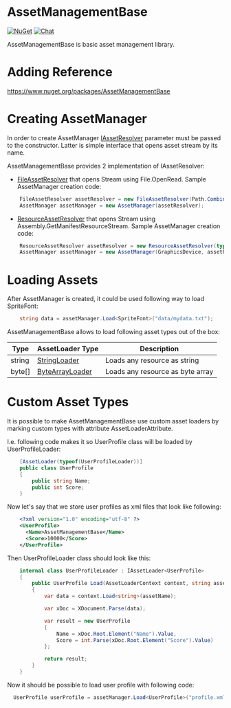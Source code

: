 # AssetManagementBase
[![NuGet](https://img.shields.io/nuget/v/AssetManagementBase.svg)](https://www.nuget.org/packages/AssetManagementBase/) [![Chat](https://img.shields.io/discord/628186029488340992.svg)](https://discord.gg/ZeHxhCY)

AssetManagementBase is basic asset management library.

# Adding Reference
https://www.nuget.org/packages/AssetManagementBase
    
# Creating AssetManager
In order to create AssetManager [IAssetResolver](https://github.com/rds1983/AssetManagementBase/blob/master/src/Assets/IAssetResolver.cs) parameter must be passed to the constructor. Latter is simple interface that opens asset stream by its name.

AssetManagementBase provides 2 implementation of IAssetResolver:
  * [FileAssetResolver](https://github.com/rds1983/AssetManagementBase/blob/master/src/FileAssetResolver.cs) that opens Stream using File.OpenRead. Sample AssetManager creation code:
```c#
    FileAssetResolver assetResolver = new FileAssetResolver(Path.Combine(PathUtils.ExecutingAssemblyDirectory, "Assets"));
    AssetManager assetManager = new AssetManager(assetResolver);
```

  * [ResourceAssetResolver](https://github.com/rds1983/AssetManagementBase/blob/master/src/ResourceAssetResolver.cs) that opens Stream using Assembly.GetManifestResourceStream. Sample AssetManager creation code:
```c#
    ResourceAssetResolver assetResolver = new ResourceAssetResolver(typeof(MyGame).Assembly, "Resources.");
    AssetManager assetManager = new AssetManager(GraphicsDevice, assetResolver);
```

# Loading Assets
After AssetManager is created, it could be used following way to load SpriteFont:
```c#
    string data = assetManager.Load<SpriteFont>("data/mydata.txt");
```

AssetManagementBase allows to load following asset types out of the box:

Type|AssetLoader Type|Description
----|----------------|-----------
string|[StringLoader](https://github.com/rds1983/AssetManagementBase/blob/master/src/StringLoader.cs)|Loads any resource as string
byte[]|[ByteArrayLoader](https://github.com/rds1983/AssetManagementBase/blob/master/src/ByteArrayLoader.cs)|Loads any resource as byte array

# Custom Asset Types
It is possible to make AssetManagementBase use custom asset loaders by marking custom types with attribute AssetLoaderAttribute.

I.e. following code makes it so UserProfile class will be loaded by UserProfileLoader:
```c#
    [AssetLoader(typeof(UserProfileLoader))]
    public class UserProfile
    {
        public string Name;
        public int Score;
    }
```

Now let's say that we store user profiles as xml files that look like following:
```xml
    <?xml version="1.0" encoding="utf-8" ?>
    <UserProfile>
      <Name>AssetManagementBase</Name>
      <Score>10000</Score>
    </UserProfile>
```

Then UserProfileLoader class should look like this:
```c#
	internal class UserProfileLoader : IAssetLoader<UserProfile>
	{
		public UserProfile Load(AssetLoaderContext context, string assetName)
		{
			var data = context.Load<string>(assetName);

			var xDoc = XDocument.Parse(data);

			var result = new UserProfile
			{
				Name = xDoc.Root.Element("Name").Value,
				Score = int.Parse(xDoc.Root.Element("Score").Value)
			};

			return result;
		}
	}
```

Now it should be possible to load user profile with following code:
```c#
  UserProfile userProfile = assetManager.Load<UserProfile>("profile.xml");
```  
